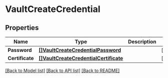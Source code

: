 # VaultCreateCredential

## Properties
Name | Type | Description | Notes
------------ | ------------- | ------------- | -------------
**Password** | [**[]VaultCreateCredentialPassword**](vaultCreate_credential_password.md) |  | [optional] 
**Certificate** | [**[]VaultCreateCredentialCertificate**](vaultCreate_credential_certificate.md) |  | [optional] 

[[Back to Model list]](../README.md#documentation-for-models) [[Back to API list]](../README.md#documentation-for-api-endpoints) [[Back to README]](../README.md)


